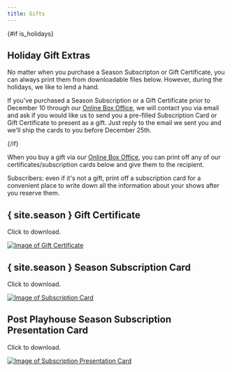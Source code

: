 ```yaml
---
title: Gifts
---
```


<script lang="ts">
  import site from "$data/site"
  import { dateIsBetween } from "$helpers"

  const now_year = new Date().getFullYear()
  const is_holidays = dateIsBetween(`10/01/${now_year}`, `12/10/${now_year}`)
</script>

{#if is_holidays}

<div class="p-4 border-2 border-green-800 bg-green-100 mb-4">

## Holiday Gift Extras

No matter when you purchase a Season Subscripton or Gift Certificate, you can always print them from downloadable files below. However, during the holidays, we like to lend a hand.

If you've purchased a Season Subscription or a Gift Certificate prior to December 10 through our [Online Box Office]({site.ticketsLink}), we will contact you via email and ask if you would like us to send you a pre-filled Subscription Card or Gift Certificate to present as a gift. Just reply to the email we sent you and we'll ship the cards to you before December 25th.

</div>
{/if}

When you buy a gift via our [Online Box Office]({site.ticketsLink}), you can print off any of our certificates/subscription cards below and give them to the recipient.

Subscribers: even if it's not a gift, print off a subscription card for a convenient place to write down all the information about your shows after you reserve them.

## { site.season } Gift Certificate

Click to download.

<a href="/documents/gift-certificate.pdf" download class="border-2 hover:border-green-800 border-transparent inline-block mb-8"><img src="/documents/gift-certificate.jpg" alt="Image of Gift Certificate" class="max-w-md"/></a>

## { site.season } Season Subscription Card

Click to download.

<a href="/documents/subscription-card.pdf" download class="border-2 hover:border-green-800 border-transparent inline-block mb-8"><img src="/documents/subscription-card.png" alt="Image of Subscription Card" class="max-w-md"/></a>

## Post Playhouse Season Subscription Presentation Card

Click to download.

<a href="/documents/subscription-presenter.pdf" download class="border-2 hover:border-green-800 border-transparent inline-block mb-8"><img src="/documents/subscription-presenter.png" alt="Image of Subscription Presentation Card" class="border border-gray-100 max-w-md"/></a>
